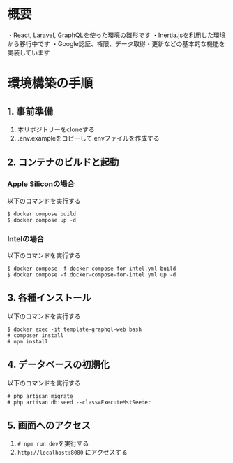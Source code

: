 # 概要
・React, Laravel, GraphQLを使った環境の雛形です
・Inertia.jsを利用した環境から移行中です
・Google認証、権限、データ取得・更新などの基本的な機能を実装しています

# 環境構築の手順
## 1. 事前準備
1. 本リポジトリーをcloneする
2. .env.exampleをコピーして.envファイルを作成する

## 2. コンテナのビルドと起動
### Apple Siliconの場合
以下のコマンドを実行する
```
$ docker compose build
$ docker compose up -d
```

### Intelの場合
以下のコマンドを実行する
```
$ docker compose -f docker-compose-for-intel.yml build
$ docker compose -f docker-compose-for-intel.yml up -d
```

## 3. 各種インストール
以下のコマンドを実行する
```
$ docker exec -it template-graphql-web bash
# composer install
# npm install
```

## 4. データベースの初期化
以下のコマンドを実行する
```
# php artisan migrate
# php artisan db:seed --class=ExecuteMstSeeder
```

## 5. 画面へのアクセス
1. `# npm run dev`を実行する
2. `http://localhost:8080` にアクセスする
